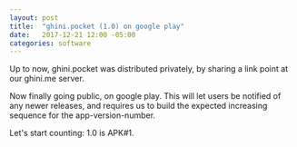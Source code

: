 ```yaml
---
layout: post
title:  "ghini.pocket (1.0) on google play"
date:   2017-12-21 12:00 -05:00
categories: software
---
```


Up to now, ghini.pocket was distributed privately, by sharing a link point
at our ghini.me server.

Now finally going public, on google play.  This will let users be notified
of any newer releases, and requires us to build the expected increasing
sequence for the app-version-number.

Let's start counting: 1.0 is APK#1.

